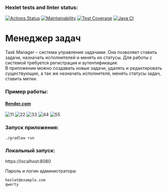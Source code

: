 ### Hexlet tests and linter status:
[![Actions Status](https://github.com/gerakiera/java-project-99/actions/workflows/hexlet-check.yml/badge.svg)](https://github.com/gerakiera/java-project-99/actions)
[![Maintainability](https://api.codeclimate.com/v1/badges/dc978c9a1ac42feccd4f/maintainability)](https://codeclimate.com/github/gerakiera/java-project-99/maintainability)
[![Test Coverage](https://api.codeclimate.com/v1/badges/dc978c9a1ac42feccd4f/test_coverage)](https://codeclimate.com/github/gerakiera/java-project-99/test_coverage)
[![Java CI](https://github.com/gerakiera/java-project-99/actions/workflows/main.yml/badge.svg)](https://github.com/gerakiera/java-project-99/actions/workflows/main.yml)

# Менеджер задач
Task Manager – система управления задачами. Она позволяет ставить задачи, назначать исполнителей и менять их статусы. Для работы с системой требуется регистрация и аутентификация.  
В приложении можно создавать новые задачи, удалять и редактировать существующие, а так же назначать исполнителя, менять статусы задач, ставить метки.
### Пример работы:
#### [Render.com](https://java-project-99-f5yu.onrender.com)
![11](https://github.com/user-attachments/assets/b18d7d7a-271a-4269-86bf-311484d69c8d)
![22](https://github.com/user-attachments/assets/b87d67f9-f54f-4090-b0ef-212725b348e4)
![33](https://github.com/user-attachments/assets/a23238ca-1a49-4e2d-9b75-f4e71508994d)
![44](https://github.com/user-attachments/assets/d4030053-d431-4212-b3b8-ce989d4bd19a)
![55](https://github.com/user-attachments/assets/8ff2b1d3-39dc-43d2-945a-db7627b72086)

### Запуск приложения:  
`./gradlew run`

### Локальный запуск:
https://localhost:8080

Пароль и логин администратора:

`hexlet@example.com`  
`qwerty`




